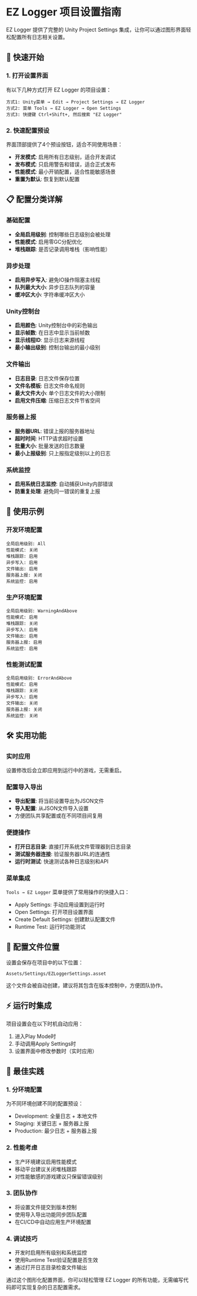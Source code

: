 # EZ Logger 项目设置指南

EZ Logger 提供了完整的 Unity Project Settings 集成，让你可以通过图形界面轻松配置所有日志相关设置。

## 🚀 快速开始

### 1. 打开设置界面

有以下几种方式打开 EZ Logger 的项目设置：

```
方式1: Unity菜单 → Edit → Project Settings → EZ Logger
方式2: 菜单 Tools → EZ Logger → Open Settings  
方式3: 快捷键 Ctrl+Shift+, 然后搜索 "EZ Logger"
```

### 2. 快速配置预设

界面顶部提供了4个预设按钮，适合不同使用场景：

- **开发模式**: 启用所有日志级别，适合开发调试
- **发布模式**: 只启用警告和错误，适合正式发布
- **性能模式**: 最小开销配置，适合性能敏感场景
- **重置为默认**: 恢复到默认配置

## 📋 配置分类详解

### 基础配置
- **全局启用级别**: 控制哪些日志级别会被处理
- **性能模式**: 启用零GC分配优化
- **堆栈跟踪**: 是否记录调用堆栈（影响性能）

### 异步处理
- **启用异步写入**: 避免IO操作阻塞主线程
- **队列最大大小**: 异步日志队列的容量
- **缓冲区大小**: 字符串缓冲区大小

### Unity控制台
- **启用颜色**: Unity控制台中的彩色输出
- **显示帧数**: 在日志中显示当前帧数
- **显示线程ID**: 显示日志来源线程
- **最小输出级别**: 控制台输出的最小级别

### 文件输出
- **日志目录**: 日志文件保存位置
- **文件名模板**: 日志文件命名规则
- **最大文件大小**: 单个日志文件的大小限制
- **启用文件压缩**: 压缩日志文件节省空间

### 服务器上报
- **服务器URL**: 错误上报的服务器地址
- **超时时间**: HTTP请求超时设置
- **批量大小**: 批量发送的日志数量
- **最小上报级别**: 只上报指定级别以上的日志

### 系统监控
- **启用系统日志监控**: 自动捕获Unity内部错误
- **防重复处理**: 避免同一错误的重复上报

## 🔧 使用示例

### 开发环境配置
```
全局启用级别: All
性能模式: 关闭
堆栈跟踪: 启用
异步写入: 启用
文件输出: 启用
服务器上报: 关闭
系统监控: 启用
```

### 生产环境配置
```
全局启用级别: WarningAndAbove
性能模式: 启用
堆栈跟踪: 关闭
异步写入: 启用
文件输出: 启用
服务器上报: 启用
系统监控: 启用
```

### 性能测试配置
```
全局启用级别: ErrorAndAbove
性能模式: 启用
堆栈跟踪: 关闭
异步写入: 启用
文件输出: 关闭
服务器上报: 关闭
系统监控: 关闭
```

## 🛠️ 实用功能

### 实时应用
设置修改后会立即应用到运行中的游戏，无需重启。

### 配置导入导出
- **导出配置**: 将当前设置导出为JSON文件
- **导入配置**: 从JSON文件导入设置
- 方便团队共享配置或在不同项目间复用

### 便捷操作
- **打开日志目录**: 直接打开系统文件管理器到日志目录
- **测试服务器连接**: 验证服务器URL的连通性
- **运行时测试**: 快速测试各种日志级别和API

### 菜单集成
`Tools → EZ Logger` 菜单提供了常用操作的快捷入口：
- Apply Settings: 手动应用设置到运行时
- Open Settings: 打开项目设置界面
- Create Default Settings: 创建默认配置文件
- Runtime Test: 运行时功能测试

## 📁 配置文件位置

设置会保存在项目中的以下位置：
```
Assets/Settings/EZLoggerSettings.asset
```

这个文件会被自动创建，建议将其包含在版本控制中，方便团队协作。

## ⚡ 运行时集成

项目设置会在以下时机自动应用：
1. 进入Play Mode时
2. 手动调用Apply Settings时
3. 设置界面中修改参数时（实时应用）

## 🎯 最佳实践

### 1. 分环境配置
为不同环境创建不同的配置预设：
- Development: 全量日志 + 本地文件
- Staging: 关键日志 + 服务器上报
- Production: 最少日志 + 服务器上报

### 2. 性能考虑
- 生产环境建议启用性能模式
- 移动平台建议关闭堆栈跟踪
- 对性能敏感的游戏建议只保留错误级别

### 3. 团队协作
- 将设置文件提交到版本控制
- 使用导入导出功能同步团队配置
- 在CI/CD中自动应用生产环境配置

### 4. 调试技巧
- 开发时启用所有级别和系统监控
- 使用Runtime Test验证配置是否生效
- 通过打开日志目录检查文件输出

通过这个图形化配置界面，你可以轻松管理 EZ Logger 的所有功能，无需编写代码即可实现复杂的日志配置需求。
